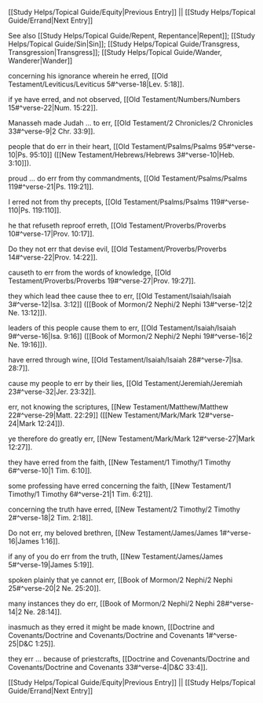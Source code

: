 [[Study Helps/Topical Guide/Equity|Previous Entry]]  ||  [[Study Helps/Topical Guide/Errand|Next Entry]]

 See also [[Study Helps/Topical Guide/Repent, Repentance|Repent]]; [[Study Helps/Topical Guide/Sin|Sin]]; [[Study Helps/Topical Guide/Transgress, Transgression|Transgress]]; [[Study Helps/Topical Guide/Wander, Wanderer|Wander]]

 concerning his ignorance wherein he erred, [[Old Testament/Leviticus/Leviticus 5#^verse-18|Lev. 5:18]].

 if ye have erred, and not observed, [[Old Testament/Numbers/Numbers 15#^verse-22|Num. 15:22]].

 Manasseh made Judah ... to err, [[Old Testament/2 Chronicles/2 Chronicles 33#^verse-9|2 Chr. 33:9]].

 people that do err in their heart, [[Old Testament/Psalms/Psalms 95#^verse-10|Ps. 95:10]] ([[New Testament/Hebrews/Hebrews 3#^verse-10|Heb. 3:10]]).

 proud ... do err from thy commandments, [[Old Testament/Psalms/Psalms 119#^verse-21|Ps. 119:21]].

 I erred not from thy precepts, [[Old Testament/Psalms/Psalms 119#^verse-110|Ps. 119:110]].

 he that refuseth reproof erreth, [[Old Testament/Proverbs/Proverbs 10#^verse-17|Prov. 10:17]].

 Do they not err that devise evil, [[Old Testament/Proverbs/Proverbs 14#^verse-22|Prov. 14:22]].

 causeth to err from the words of knowledge, [[Old Testament/Proverbs/Proverbs 19#^verse-27|Prov. 19:27]].

 they which lead thee cause thee to err, [[Old Testament/Isaiah/Isaiah 3#^verse-12|Isa. 3:12]] ([[Book of Mormon/2 Nephi/2 Nephi 13#^verse-12|2 Ne. 13:12]]).

 leaders of this people cause them to err, [[Old Testament/Isaiah/Isaiah 9#^verse-16|Isa. 9:16]] ([[Book of Mormon/2 Nephi/2 Nephi 19#^verse-16|2 Ne. 19:16]]).

 have erred through wine, [[Old Testament/Isaiah/Isaiah 28#^verse-7|Isa. 28:7]].

 cause my people to err by their lies, [[Old Testament/Jeremiah/Jeremiah 23#^verse-32|Jer. 23:32]].

 err, not knowing the scriptures, [[New Testament/Matthew/Matthew 22#^verse-29|Matt. 22:29]] ([[New Testament/Mark/Mark 12#^verse-24|Mark 12:24]]).

 ye therefore do greatly err, [[New Testament/Mark/Mark 12#^verse-27|Mark 12:27]].

 they have erred from the faith, [[New Testament/1 Timothy/1 Timothy 6#^verse-10|1 Tim. 6:10]].

 some professing have erred concerning the faith, [[New Testament/1 Timothy/1 Timothy 6#^verse-21|1 Tim. 6:21]].

 concerning the truth have erred, [[New Testament/2 Timothy/2 Timothy 2#^verse-18|2 Tim. 2:18]].

 Do not err, my beloved brethren, [[New Testament/James/James 1#^verse-16|James 1:16]].

 if any of you do err from the truth, [[New Testament/James/James 5#^verse-19|James 5:19]].

 spoken plainly that ye cannot err, [[Book of Mormon/2 Nephi/2 Nephi 25#^verse-20|2 Ne. 25:20]].

 many instances they do err, [[Book of Mormon/2 Nephi/2 Nephi 28#^verse-14|2 Ne. 28:14]].

 inasmuch as they erred it might be made known, [[Doctrine and Covenants/Doctrine and Covenants/Doctrine and Covenants 1#^verse-25|D&C 1:25]].

 they err ... because of priestcrafts, [[Doctrine and Covenants/Doctrine and Covenants/Doctrine and Covenants 33#^verse-4|D&C 33:4]].

[[Study Helps/Topical Guide/Equity|Previous Entry]]  ||  [[Study Helps/Topical Guide/Errand|Next Entry]]